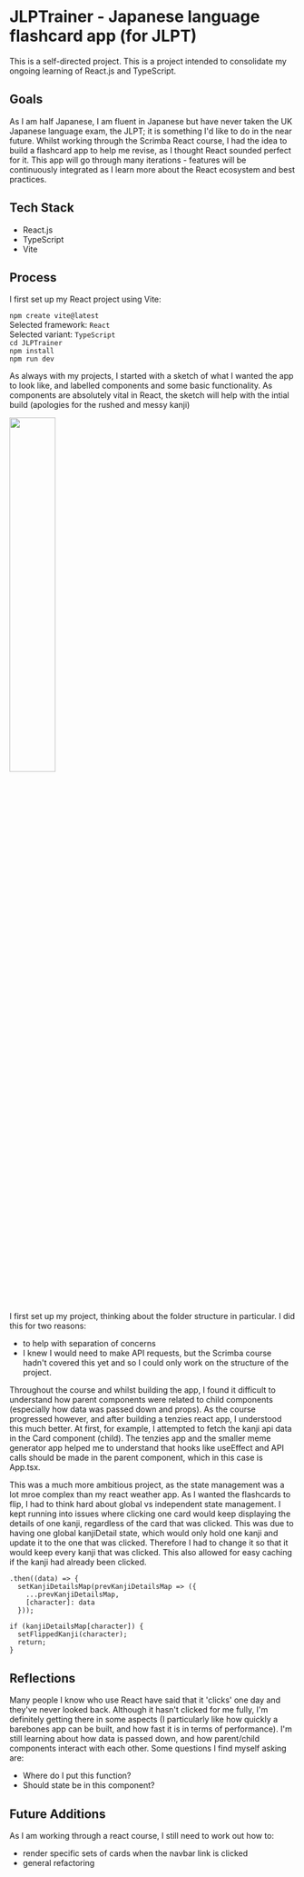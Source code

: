 # JLPTrainer - Japanese language flashcard app (for JLPT)
This is a self-directed project. This is a project intended to consolidate my ongoing learning of React.js and TypeScript.

## Goals
As I am half Japanese, I am fluent in Japanese but have never taken the UK Japanese language exam, the JLPT; it is something I'd like to do in the near future. Whilst working through the Scrimba React course, I had the idea to build a flashcard app to help me revise, as I thought React sounded perfect for it. This app will go through many iterations - features will be continuously integrated as I learn more about the React ecosystem and best practices. 

## Tech Stack
- React.js
- TypeScript
- Vite

## Process
I first set up my React project using Vite: 

`npm create vite@latest`\
Selected framework: `React`\
Selected variant: `TypeScript`\
`cd JLPTrainer`\
`npm install`\
`npm run dev`

As always with my projects, I started with a sketch of what I wanted the app to look like, and labelled components and some basic functionality. As components are absolutely vital in React, the sketch will help with the intial build (apologies for the rushed and messy kanji)

<img src="https://github.com/user-attachments/assets/30625f37-55e3-4c9e-ac17-1281181c2ce2" width=40% height=40%>

I first set up my project, thinking about the folder structure in particular. I did this for two reasons: 
- to help with separation of concerns
- I knew I would need to make API requests, but the Scrimba course hadn't covered this yet and so I could only work on the structure of the project.

Throughout the course and whilst building the app, I found it difficult to understand how parent components were related to child components (especially how data was passed down and props). As the course progressed however, and after building a tenzies react app, I understood this much better. At first, for example, I attempted to fetch the kanji api data in the Card component (child). The tenzies app and the smaller meme generator app helped me to understand that hooks like useEffect and API calls should be made in the parent component, which in this case is App.tsx. 

This was a much more ambitious project, as the state management was a lot mroe complex than my react weather app. As I wanted the flashcards to flip, I had to think hard about global vs independent state management. I kept running into issues where clicking one card would keep displaying the details of one kanji, regardless of the card that was clicked. This was due to having one global kanjiDetail state, which would only hold one kanji and update it to the one that was clicked. Therefore I had to change it so that it would keep every kanji that was clicked. This also allowed for easy caching if the kanji had already been clicked.
```
.then((data) => {
  setKanjiDetailsMap(prevKanjiDetailsMap => ({
    ...prevKanjiDetailsMap,
    [character]: data
  }));
```
```
if (kanjiDetailsMap[character]) {
  setFlippedKanji(character);
  return;
}
```

## Reflections
Many people I know who use React have said that it 'clicks' one day and they've never looked back. Although it hasn't clicked for me fully, I'm definitely getting there in some aspects (I particularly like how quickly a barebones app can be built, and how fast it is in terms of performance). I'm still learning about how data is passed down, and how parent/child components interact with each other. Some questions I find myself asking are:
- Where do I put this function?
- Should state be in this component?

## Future Additions
As I am working through a react course, I still need to work out how to:
- render specific sets of cards when the navbar link is clicked
- general refactoring


